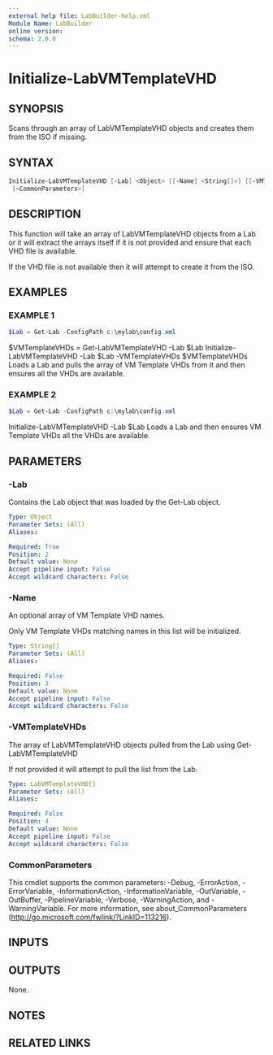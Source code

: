```yaml
---
external help file: LabBuilder-help.xml
Module Name: LabBuilder
online version:
schema: 2.0.0
---
```


# Initialize-LabVMTemplateVHD

## SYNOPSIS

Scans through an array of LabVMTemplateVHD objects and creates them from the ISO if missing.

## SYNTAX

```powershell
Initialize-LabVMTemplateVHD [-Lab] <Object> [[-Name] <String[]>] [[-VMTemplateVHDs] <LabVMTemplateVHD[]>]
 [<CommonParameters>]
```

## DESCRIPTION

This function will take an array of LabVMTemplateVHD objects from a Lab or it will
extract the arrays itself if it is not provided and ensure that each VHD file is available.

If the VHD file is not available then it will attempt to create it from the ISO.

## EXAMPLES

### EXAMPLE 1

```powershell
$Lab = Get-Lab -ConfigPath c:\mylab\config.xml
```

$VMTemplateVHDs = Get-LabVMTemplateVHD -Lab $Lab
Initialize-LabVMTemplateVHD -Lab $Lab -VMTemplateVHDs $VMTemplateVHDs
Loads a Lab and pulls the array of VM Template VHDs from it and then
ensures all the VHDs are available.

### EXAMPLE 2

```powershell
$Lab = Get-Lab -ConfigPath c:\mylab\config.xml
```

Initialize-LabVMTemplateVHD -Lab $Lab
Loads a Lab and then ensures VM Template VHDs all the VHDs are available.

## PARAMETERS

### -Lab

Contains the Lab object that was loaded by the Get-Lab object.

```yaml
Type: Object
Parameter Sets: (All)
Aliases:

Required: True
Position: 2
Default value: None
Accept pipeline input: False
Accept wildcard characters: False
```

### -Name

An optional array of VM Template VHD names.

Only VM Template VHDs matching names in this list will be initialized.

```yaml
Type: String[]
Parameter Sets: (All)
Aliases:

Required: False
Position: 3
Default value: None
Accept pipeline input: False
Accept wildcard characters: False
```

### -VMTemplateVHDs

The array of LabVMTemplateVHD objects pulled from the Lab using Get-LabVMTemplateVHD

If not provided it will attempt to pull the list from the Lab.

```yaml
Type: LabVMTemplateVHD[]
Parameter Sets: (All)
Aliases:

Required: False
Position: 4
Default value: None
Accept pipeline input: False
Accept wildcard characters: False
```

### CommonParameters

This cmdlet supports the common parameters: -Debug, -ErrorAction, -ErrorVariable, -InformationAction, -InformationVariable, -OutVariable, -OutBuffer, -PipelineVariable, -Verbose, -WarningAction, and -WarningVariable.
For more information, see about_CommonParameters (http://go.microsoft.com/fwlink/?LinkID=113216).

## INPUTS

## OUTPUTS

None.

## NOTES

## RELATED LINKS
